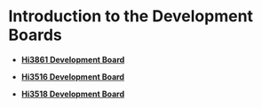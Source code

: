 # Introduction to the Development Boards<a name="EN-US_TOPIC_0000001105358844"></a>

-   **[Hi3861 Development Board](hi3861-development-board.md)**  

-   **[Hi3516 Development Board](hi3516-development-board.md)**  

-   **[Hi3518 Development Board](hi3518-development-board.md)**  



